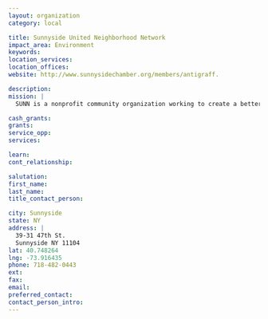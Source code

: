 ```yaml
---
layout: organization
category: local

title: Sunnyside United Neighborhood Network
impact_area: Environment
keywords: 
location_services: 
location_offices: 
website: http://www.sunnysidechamber.org/members/antigraff.

description: 
mission: |
  SUNN is a nonprofit community organization working to create a better, more harmonious Sunnyside through activities such as graffiti-removal, crime prevention and neighborhood beautification. We work closely with the police, residents, businesses, religious organizations and government officials. Our catchment area extends from 39th to 52nd Streets, and from Barnett Avenue to Queens Blvd.

cash_grants: 
grants: 
service_opp: 
services: 

learn: 
cont_relationship: 

salutation: 
first_name: 
last_name: 
title_contact_person: 

city: Sunnyside
state: NY
address: |
  39-31 47th St.  
  Sunnyside NY 11104
lat: 40.748264
lng: -73.916435
phone: 718-482-0443
ext: 
fax: 
email: 
preferred_contact: 
contact_person_intro: 
---
```

